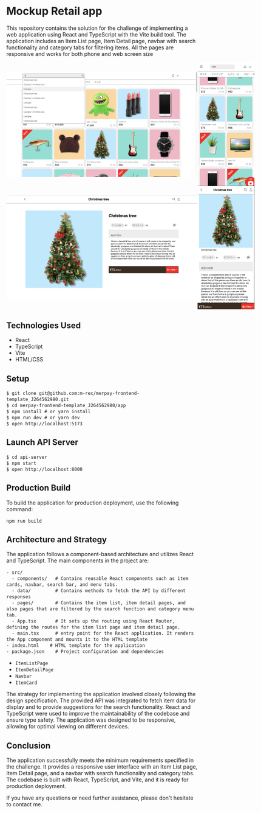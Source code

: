 # Mockup Retail app

This repository contains the solution for the challenge of implementing a web application using React and TypeScript with the Vite build tool. The application includes an Item List page, Item Detail page, navbar with search functionality and category tabs for filtering items. All the pages are responsive and works for both phone and web screen size

<div style="display: flex; align-items: center;">
  <img width="600" alt="" src="./image/web-item-list.png">
  <img width="150" alt="" src="./image/phone-item-list.png">
</div>

<div style="display: flex; align-items: center;">
  <img width="600" alt="" src="./image/web-item-detail.png">
  <img width="150" alt="" src="./image/phone-item-detail.png">
</div>

## Technologies Used
- React
- TypeScript
- Vite
- HTML/CSS


## Setup 

``` shell
$ git clone git@github.com:m-rec/merpay-frontend-template_J264562980.git
$ cd merpay-frontend-template_J264562980/app
$ npm install # or yarn install
$ npm run dev # or yarn dev
$ open http://localhost:5173
```

## Launch API Server

``` shell
$ cd api-server
$ npm start
$ open http://localhost:8000
```

## Production Build
To build the application for production deployment, use the following command:

``` shell
npm run build
```

## Architecture and Strategy
The application follows a component-based architecture and utilizes React and TypeScript. The main components in the project are:

``` shell
- src/
  - components/   # Contains reusable React components such as item cards, navbar, search bar, and menu tabs.
  - data/         # Contains methods to fetch the API by different responses
  - pages/        # Contains the item list, item detail pages, and also pages that are filtered by the search function and category menu tab. 
  - App.tsx       # It sets up the routing using React Router, defining the routes for the item list page and item detail page.
  - main.tsx      # entry point for the React application. It renders the App component and mounts it to the HTML template
- index.html    # HTML template for the application
- package.json    # Project configuration and dependencies

```

- `ItemListPage`
- `ItemDetailPage`
- `Navbar`
- `ItemCard`

The strategy for implementing the application involved closely following the design specification. The provided API was integrated to fetch item data for display and to provide suggestions for the search functionality. React and TypeScript were used to improve the maintainability of the codebase and ensure type safety. The application was designed to be responsive, allowing for optimal viewing on different devices.

## Conclusion
The application successfully meets the minimum requirements specified in the challenge. It provides a responsive user interface with an Item List page, Item Detail page, and a navbar with search functionality and category tabs. The codebase is built with React, TypeScript, and Vite, and it is ready for production deployment.

If you have any questions or need further assistance, please don't hesitate to contact me.
